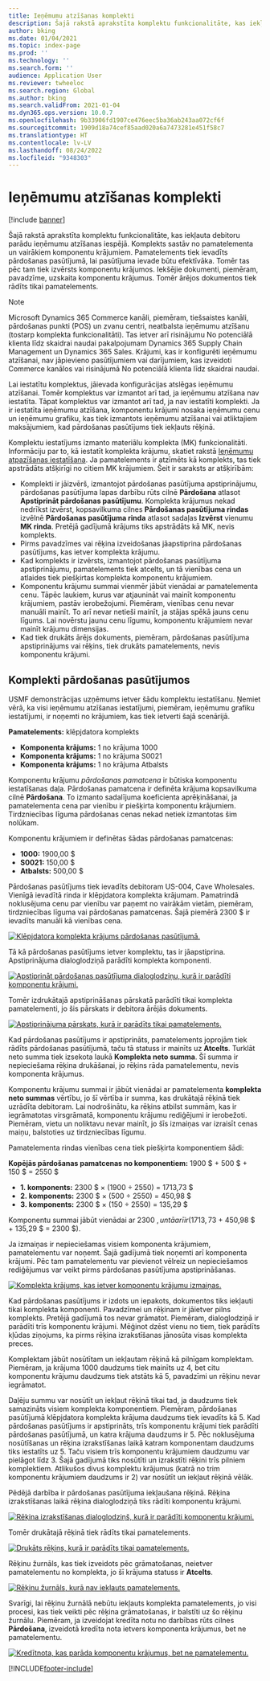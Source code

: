 ```yaml
---
title: Ieņēmumu atzīšanas komplekti
description: Šajā rakstā aprakstīta komplektu funkcionalitāte, kas iekļauta debitoru parādu ieņēmumu atzīšanas iespējā. Komplekts sastāv no pamatelementa un vairākiem komponentu krājumiem.
author: bking
ms.date: 01/04/2021
ms.topic: index-page
ms.prod: ''
ms.technology: ''
ms.search.form: ''
audience: Application User
ms.reviewer: twheeloc
ms.search.region: Global
ms.author: bking
ms.search.validFrom: 2021-01-04
ms.dyn365.ops.version: 10.0.7
ms.openlocfilehash: 9b33906fd1907ce476eec5ba36ab243aa072cf6f
ms.sourcegitcommit: 1909d18a74cef85aad020a6a7473281e451f58c7
ms.translationtype: HT
ms.contentlocale: lv-LV
ms.lasthandoff: 08/24/2022
ms.locfileid: "9348303"
---
```

# <a name="revenue-recognition-bundles"></a>Ieņēmumu atzīšanas komplekti

[!include [banner](../includes/banner.md)]

Šajā rakstā aprakstīta komplektu funkcionalitāte, kas iekļauta debitoru parādu ieņēmumu atzīšanas iespējā. Komplekts sastāv no pamatelementa un vairākiem komponentu krājumiem. Pamatelements tiek ievadīts pārdošanas pasūtījumā, lai pasūtījuma ievade būtu efektīvāka. Tomēr tas pēc tam tiek izvērsts komponentu krājumos. Iekšējie dokumenti, piemēram, pavadzīme, uzskaita komponentu krājumus. Tomēr ārējos dokumentos tiek rādīts tikai pamatelements.

> [!NOTE]
> Microsoft Dynamics 365 Commerce kanāli, piemēram, tiešsaistes kanāli, pārdošanas punkti (POS) un zvanu centri, neatbalsta ieņēmumu atzīšanu (tostarp komplekta funkcionalitāti). Tas ietver arī risinājumu No potenciālā klienta līdz skaidrai naudai pakalpojumam Dynamics 365 Supply Chain Management un Dynamics 365 Sales. Krājumi, kas ir konfigurēti ieņēmumu atzīšanai, nav jāpievieno pasūtījumiem vai darījumiem, kas izveidoti Commerce kanālos vai risinājumā No potenciālā klienta līdz skaidrai naudai.

Lai iestatītu komplektus, jāievada konfigurācijas atslēgas ieņēmumu atzīšanai. Tomēr komplektus var izmantot arī tad, ja ieņēmumu atzīšana nav iestatīta. Tāpat komplektus var izmantot arī tad, ja nav iestatīti komplekti. Ja ir iestatīta ieņēmumu atzīšana, komponentu krājumi nosaka ieņēmumu cenu un ieņēmumu grafiku, kas tiek izmantots ieņēmumu atzīšanai vai atliktajiem maksājumiem, kad pārdošanas pasūtījums tiek iekļauts rēķinā.

Komplektu iestatījums izmanto materiālu komplekta (MK) funkcionalitāti. Informāciju par to, kā iestatīt komplekta krājumu, skatiet rakstā [Ieņēmumu atpazīšanas iestatīšana](revenue-recognition-setup.md). Ja pamatelements ir atzīmēts kā komplekts, tas tiek apstrādāts atšķirīgi no citiem MK krājumiem. Šeit ir saraksts ar atšķirībām:

- Komplekti ir jāizvērš, izmantojot pārdošanas pasūtījuma apstiprinājumu, pārdošanas pasūtījuma lapas darbību rūts cilnē **Pārdošana** atlasot **Apstiprināt pārdošanas pasūtījumu**. Komplekta krājumus nekad nedrīkst izvērst, kopsavilkuma cilnes **Pārdošanas pasūtījuma rindas** izvēlnē **Pārdošanas pasūtījuma rinda** atlasot sadaļas **Izvērst** vienumu **MK rinda**. Pretējā gadījumā krājums tiks apstrādāts kā MK, nevis komplekts.
- Pirms pavadzīmes vai rēķina izveidošanas jāapstiprina pārdošanas pasūtījums, kas ietver komplekta krājumu.
- Kad komplekts ir izvērsts, izmantojot pārdošanas pasūtījuma apstiprinājumu, pamatelements tiek atcelts, un tā vienības cena un atlaides tiek piešķirtas komplekta komponentu krājumiem.
- Komponentu krājumu summai vienmēr jābūt vienādai ar pamatelementa cenu. Tāpēc laukiem, kurus var atjaunināt vai mainīt komponentu krājumiem, pastāv ierobežojumi. Piemēram, vienības cenu nevar manuāli mainīt. To arī nevar netieši mainīt, ja stājas spēkā jauns cenu līgums. Lai novērstu jaunu cenu līgumu, komponentu krājumiem nevar mainīt krājumu dimensijas.
- Kad tiek drukāts ārējs dokuments, piemēram, pārdošanas pasūtījuma apstiprinājums vai rēķins, tiek drukāts pamatelements, nevis komponentu krājumi.

## <a name="bundles-on-sales-orders"></a>Komplekti pārdošanas pasūtījumos

USMF demonstrācijas uzņēmums ietver šādu komplektu iestatīšanu. Ņemiet vērā, ka visi ieņēmumu atzīšanas iestatījumi, piemēram, ieņēmumu grafiku iestatījumi, ir noņemti no krājumiem, kas tiek ietverti šajā scenārijā.

**Pamatelements:** klēpjdatora komplekts

- **Komponenta krājums:** 1 no krājuma 1000
- **Komponenta krājums:** 1 no krājuma S0021
- **Komponenta krājums:** 1 no krājuma Atbalsts

Komponentu krājumu *pārdošanas pamatcena* ir būtiska komponentu iestatīšanas daļa. Pārdošanas pamatcena ir definēta krājuma kopsavilkuma cilnē **Pārdošana**. To izmanto sadalījuma koeficienta aprēķināšanai, ja pamatelementa cena par vienību ir piešķirta komponentu krājumiem. Tirdzniecības līguma pārdošanas cenas nekad netiek izmantotas šim nolūkam.

Komponentu krājumiem ir definētas šādas pārdošanas pamatcenas:

- **1000:** 1900,00 $
- **S0021:** 150,00 $
- **Atbalsts:** 500,00 $

Pārdošanas pasūtījums tiek ievadīts debitoram US-004, Cave Wholesales. Vienīgā ievadītā rinda ir klēpjdatora komplekta krājumam. Pamatrindā noklusējuma cenu par vienību var paņemt no vairākām vietām, piemēram, tirdzniecības līguma vai pārdošanas pamatcenas. Šajā piemērā 2300 $ ir ievadīts manuāli kā vienības cena.

[![Klēpjdatora komplekta krājums pārdošanas pasūtījumā.](./media/bundle-01.png)](./media/bundle-01.png)

Tā kā pārdošanas pasūtījums ietver komplektu, tas ir jāapstiprina. Apstiprinājuma dialoglodziņā parādīti komplekta komponenti.

[![Apstiprināt pārdošanas pasūtījuma dialoglodziņu, kurā ir parādīti komponentu krājumi.](./media/bundle-02.png)](./media/bundle-02.png)

Tomēr izdrukātajā apstiprināšanas pārskatā parādīti tikai komplekta pamatelementi, jo šis pārskats ir debitora ārējās dokuments.

[![Apstiprinājuma pārskats, kurā ir parādīts tikai pamatelements.](./media/bundle-03.png)](./media/bundle-03.png)

Kad pārdošanas pasūtījums ir apstiprināts, pamatelements joprojām tiek rādīts pārdošanas pasūtījumā, taču tā statuss ir mainīts uz **Atcelts**. Turklāt neto summa tiek izsekota laukā **Komplekta neto summa**. Šī summa ir nepieciešama rēķina drukāšanai, jo rēķins rāda pamatelementu, nevis komponenta krājumus.

Komponentu krājumu summai ir jābūt vienādai ar pamatelementa **komplekta neto summas** vērtību, jo šī vērtība ir summa, kas drukātajā rēķinā tiek uzrādīta debitoram. Lai nodrošinātu, ka rēķins atbilst summām, kas ir iegrāmatotas virsgrāmatā, komponentu krājumu rediģējumi ir ierobežoti. Piemēram, vietu un noliktavu nevar mainīt, jo šīs izmaiņas var izraisīt cenas maiņu, balstoties uz tirdzniecības līgumu.

Pamatelementa rindas vienības cena tiek piešķirta komponentiem šādi:

**Kopējās pārdošanas pamatcenas no komponentiem:** 1900 $ + 500 $ + 150 $ = 2550 $

- **1. komponents:** 2300 $ × (1900 ÷ 2550) = 1713,73 $
- **2. komponents:** 2300 $ × (500 ÷ 2550) = 450,98 $
- **3. komponents:** 2300 $ × (150 ÷ 2550) = 135,29 $

Komponentu summai jābūt vienādai ar 2300 $, un tā arī ir (1713,73 $ + 450,98 $ + 135,29 $ = 2300 $).

Ja izmaiņas ir nepieciešamas visiem komponenta krājumiem, pamatelementu var noņemt. Šajā gadījumā tiek noņemti arī komponenta krājumi. Pēc tam pamatelementu var pievienot vēlreiz un nepieciešamos rediģējumus var veikt pirms pārdošanas pasūtījuma apstiprināšanas.

[![Komplekta krājums, kas ietver komponentu krājumu izmaiņas.](./media/bundle-04.png)](./media/bundle-04.png)

Kad pārdošanas pasūtījums ir izdots un iepakots, dokumentos tiks iekļauti tikai komplekta komponenti. Pavadzīmei un rēķinam ir jāietver pilns komplekts. Pretējā gadījumā tos nevar grāmatot. Piemēram, dialoglodziņā ir parādīti trīs komponentu krājumi. Mēģinot dzēst vienu no tiem, tiek parādīts kļūdas ziņojums, ka pirms rēķina izrakstīšanas jānosūta visas komplekta preces.

Komplektam jābūt nosūtītam un iekļautam rēķinā kā pilnīgam komplektam. Piemēram, ja krājuma 1000 daudzums tiek mainīts uz 4, bet citu komponentu krājumu daudzums tiek atstāts kā 5, pavadzīmi un rēķinu nevar iegrāmatot.

Daļēju summu var nosūtīt un iekļaut rēķinā tikai tad, ja daudzums tiek samazināts visiem komplekta komponentiem. Piemēram, pārdošanas pasūtījumā klēpjdatora komplekta krājuma daudzums tiek ievadīts kā 5. Kad pārdošanas pasūtījums ir apstiprināts, trīs komponentu krājumi tiek parādīti pārdošanas pasūtījumā, un katra krājuma daudzums ir 5. Pēc noklusējuma nosūtīšanas un rēķina izrakstīšanas laikā katram komponentam daudzums tiks iestatīts uz 5. Taču visiem trīs komponentu krājumiem daudzumu var pielāgot līdz 3. Šajā gadījumā tiks nosūtīti un izrakstīti rēķini trīs pilniem komplektiem. Atlikušos divus komplektu krājumus (katrā no trim komponentu krājumiem daudzums ir 2) var nosūtīt un iekļaut rēķinā vēlāk.

Pēdējā darbība ir pārdošanas pasūtījuma iekļaušana rēķinā. Rēķina izrakstīšanas laikā rēķina dialoglodziņā tiks rādīti komponentu krājumi.

[![Rēķina izrakstīšanas dialoglodziņš, kurā ir parādīti komponentu krājumi.](./media/bundle-06.png)](./media/bundle-06.png)

Tomēr drukātajā rēķinā tiek rādīts tikai pamatelements.
 
[![Drukāts rēķins, kurā ir parādīts tikai pamatelements.](./media/bundle-07.png)](./media/bundle-07.png)

Rēķinu žurnāls, kas tiek izveidots pēc grāmatošanas, neietver pamatelementu no komplekta, jo šī krājuma statuss ir **Atcelts**.

[![Rēķinu žurnāls, kurā nav iekļauts pamatelements.](./media/bundle-08.png)](./media/bundle-08.png)

Svarīgi, lai rēķinu žurnālā nebūtu iekļauts komplekta pamatelements, jo visi procesi, kas tiek veikti pēc rēķina grāmatošanas, ir balstīti uz šo rēķinu žurnālu. Piemēram, ja izveidojat kredīta notu no darbības rūts cilnes **Pārdošana**, izveidotā kredīta nota ietvers komponenta krājumus, bet ne pamatelementu.

[![Kredītnota, kas parāda komponentu krājumus, bet ne pamatelementu.](./media/bundle-09.png)](./media/bundle-09.png)


[!INCLUDE[footer-include](../../includes/footer-banner.md)]
